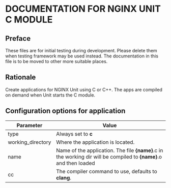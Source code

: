 # DOCUMENTATION FOR NGINX UNIT C MODULE

## Preface

These files are for initial testing during development.
Please delete them when testing framework may be used instead.
The documentation in this file is to be moved to other more suitable places.

## Rationale

Create applications for NGINX Unit using C or C++.
The apps are compiled on demand when Unit starts the C module.

## Configuration options for application

| Parameter                    | Value                                                                     |
|------------------------------|---------------------------------------------------------------------------|
| type                         | Always set to **c**                                                       |
| working\_directory           | Where the application is located.                                         |
| name                         | Name of the application. The file **{name}**.c in the working dir will be compiled to **{name}**.o and then loaded |
| cc                           | The compiler command to use, defaults to **clang**.                       |



